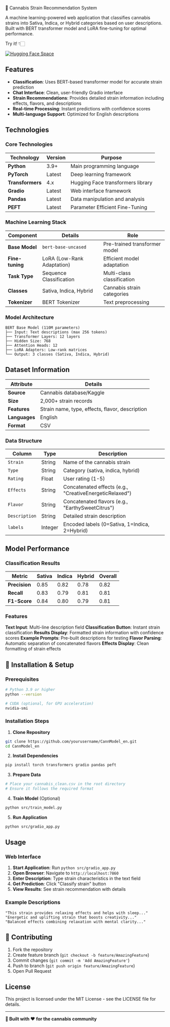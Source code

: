 🌿 Cannabis Strain Recommendation System

A machine learning-powered web application that classifies cannabis strains into Sativa, Indica, or Hybrid categories based on user descriptions. Built with BERT transformer model and LoRA fine-tuning for optimal performance.

Try it! 👇🏻

[![Hugging Face Space](https://img.shields.io/badge/Hugging%20Face-Space-blue?logo=huggingface)](https://huggingface.co/spaces/M4tuuc/CannModel)  

## Features

- **Classification**: Uses BERT-based transformer model for accurate strain prediction
- **Chat Interface**: Clean, user-friendly Gradio interface
- **Strain Recommendations**: Provides detailed strain information including effects, flavors, and descriptions
- **Real-time Processing**: Instant predictions with confidence scores
- **Multi-language Support**: Optimized for English descriptions

## Technologies

### Core Technologies

| Technology | Version | Purpose |
|------------|---------|---------|
| **Python** | 3.9+ | Main programming language |
| **PyTorch** | Latest | Deep learning framework |
| **Transformers** | 4.x | Hugging Face transformers library |
| **Gradio** | Latest | Web interface framework |
| **Pandas** | Latest | Data manipulation and analysis |
| **PEFT** | Latest | Parameter Efficient Fine-Tuning |

### Machine Learning Stack

| Component | Details | Role |
|-----------|---------|------|
| **Base Model** | `bert-base-uncased` | Pre-trained transformer model |
| **Fine-tuning** | LoRA (Low-Rank Adaptation) | Efficient model adaptation |
| **Task Type** | Sequence Classification | Multi-class classification |
| **Classes** | Sativa, Indica, Hybrid | Cannabis strain categories |
| **Tokenizer** | BERT Tokenizer | Text preprocessing |

### Model Architecture

```
BERT Base Model (110M parameters)
├── Input: Text descriptions (max 256 tokens)
├── Transformer Layers: 12 layers
├── Hidden Size: 768
├── Attention Heads: 12
├── LoRA Adapters: Low-rank matrices
└── Output: 3 classes (Sativa, Indica, Hybrid)
```

## Dataset Information

| Attribute | Details |
|-----------|---------|
| **Source** | Cannabis database/Kaggle |
| **Size** | 2,000+ strain records |
| **Features** | Strain name, type, effects, flavor, description |
| **Languages** | English |
| **Format** | CSV |

### Data Structure

| Column | Type | Description |
|--------|------|-------------|
| `Strain` | String | Name of the cannabis strain |
| `Type` | String | Category (sativa, indica, hybrid) |
| `Rating` | Float | User rating (1-5) |
| `Effects` | String | Concatenated effects (e.g., "CreativeEnergeticRelaxed") |
| `Flavor` | String | Concatenated flavors (e.g., "EarthySweetCitrus") |
| `Description` | String | Detailed strain description |
| `labels` | Integer | Encoded labels (0=Sativa, 1=Indica, 2=Hybrid) |

##  Model Performance


### Classification Results

| Metric | Sativa | Indica | Hybrid | Overall |
|--------|--------|--------|--------|---------|
| **Precision** | 0.85 | 0.82 | 0.78 | 0.82 |
| **Recall** | 0.83 | 0.79 | 0.81 | 0.81 |
| **F1-Score** | 0.84 | 0.80 | 0.79 | 0.81 |


### Features

 **Text Input**: Multi-line description field
 **Classification Button**: Instant strain classification
 **Results Display**: Formatted strain information with confidence scores
 **Example Prompts**: Pre-built descriptions for testing
 **Flavor Parsing**: Automatic separation of concatenated flavors
 **Effects Display**: Clean formatting of strain effects

## 🚀 Installation & Setup

### Prerequisites

```bash
# Python 3.9 or higher
python --version

# CUDA (optional, for GPU acceleration)
nvidia-smi
```

### Installation Steps

1. **Clone Repository**
```bash
git clone https://github.com/yourusername/CannModel_en.git
cd CannModel_en
```

2. **Install Dependencies**
```bash
pip install torch transformers gradio pandas peft
```

3. **Prepare Data**
```bash
# Place your cannabis_clean.csv in the root directory
# Ensure it follows the required format
```

4. **Train Model** (Optional)
```bash
python src/train_model.py
```

5. **Run Application**
```bash
python src/gradio_app.py
```

##  Usage

### Web Interface

1. **Start Application**: Run `python src/gradio_app.py`
2. **Open Browser**: Navigate to `http://localhost:7860`
3. **Enter Description**: Type strain characteristics in the text field
4. **Get Prediction**: Click "Classify strain" button
5. **View Results**: See strain recommendation with details

### Example Descriptions

```text
"This strain provides relaxing effects and helps with sleep..."
"Energetic and uplifting strain that boosts creativity..."
"Balanced effects combining relaxation with mental clarity..."
```

## 🤝 Contributing

1. Fork the repository
2. Create feature branch (`git checkout -b feature/AmazingFeature`)
3. Commit changes (`git commit -m 'Add AmazingFeature'`)
4. Push to branch (`git push origin feature/AmazingFeature`)
5. Open Pull Request

##  License

This project is licensed under the MIT License - see the LICENSE file for details.

---

**🌿 Built with ❤️ for the cannabis community**
